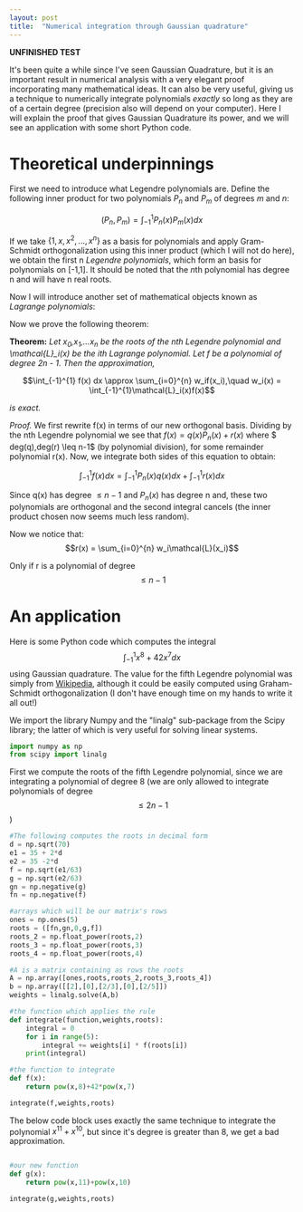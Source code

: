 ```yaml
---
layout: post
title:  "Numerical integration through Gaussian quadrature"
---
```


<script type="text/x-mathjax-config">
MathJax.Hub.Config({
  tex2jax: {
    inlineMath: [['$','$'], ['\\(','\\)']],
    processEscapes: true
  }
});
</script>
<script src="https://cdnjs.cloudflare.com/ajax/libs/mathjax/2.7.0/MathJax.js?config=TeX-AMS-MML_HTMLorMML" type="text/javascript"></script>

**UNFINISHED TEST**

 It's been quite a while since I've seen Gaussian Quadrature, but it is an important result in numerical analysis with a very elegant proof incorporating many mathematical ideas. It can also be very useful, giving us a technique to numerically integrate polynomials *exactly* so long as they are of a certain degree (precision also will depend on your computer). Here I will explain the proof that gives Gaussian Quadrature its power, and we will see an application with some short Python code.

# Theoretical underpinnings

First we need to introduce what Legendre polynomials are.
Define the following inner product for two polynomials $P_n$ and $P_m$ of degrees $m$ and $n$:

$$(P_n,P_m) = \int_{-1}^{1} P_n(x)P_m(x) dx$$

If we take  $\{1,x,x^2,...,x^n\}$ as a basis for polynomials and apply Gram-Schmidt orthogonalization using this inner product (which I will not do here), we obtain the first n *Legendre polynomials*, which form an basis for polynomials on [-1,1]. It should be noted that the *n*th polynomial has degree n and will have n real roots.

Now I will introduce another set of mathematical objects known as *Lagrange polynomials*:



Now we prove the following theorem:


**Theorem:** *Let x$_0$,x$_1$,...$x_n$ be the roots of the nth Legendre polynomial and \mathcal{L}_i(x) be the ith Lagrange polynomial. Let f be a polynomial of degree 2n - 1. Then the approximation,*

$$\int_{-1}^{1} f(x) dx \approx \sum_{i=0}^{n} w_if(x_i),\quad w_i(x) = \int_{-1}^{1}\mathcal{L}_i(x)f(x)$$

*is exact.*

*Proof.* We first rewrite f(x) in terms of our new orthogonal basis. Dividing by the nth Legendre polynomial we see that $f(x) = q(x)P_n(x) + r(x)$ where $ deg(q),deg(r) \leq n-1$ (by polynomial division), for some remainder polynomial r(x). Now, we integrate both sides of this equation to obtain:

$$\int_{-1}^{1} f(x) dx = \int_{-1}^{1} P_n(x)q(x)dx  + \int_{-1}^{1}r(x)dx$$

Since q(x) has degree $\leq n-1$ and $P_n(x)$ has degree n and, these two polynomials are orthogonal and the second integral cancels (the inner product chosen now seems much less random).



Now we notice that: $$r(x) = \sum_{i=0}^{n} w_i\mathcal{L}(x_i)$$

Only if r is a polynomial of degree $$\leq n-1$$

# An application


Here is some Python code which computes the integral $$\int_{-1}^{1} x^{8} + 42x^{7} dx$$ using
Gaussian quadrature. The value for the fifth Legendre polynomial was simply from [Wikipedia](https://en.wikipedia.org/wiki/Legendre_polynomials), although it could be easily computed using Graham-Schmidt orthogonalization (I don't have enough time on my hands to write it all out!)

We import the library Numpy and the "linalg" sub-package from the Scipy library; the latter of which
is very useful for solving linear systems.

```python
import numpy as np
from scipy import linalg
```
First we compute the roots of the fifth Legendre polynomial, since we are integrating
a polynomial of degree 8 (we are only allowed to integrate polynomials of degree $$\leq 2n - 1$$)

```python
#The following computes the roots in decimal form
d = np.sqrt(70)
e1 = 35 + 2*d
e2 = 35 -2*d
f = np.sqrt(e1/63)
g = np.sqrt(e2/63)
gn = np.negative(g)
fn = np.negative(f)

#arrays which will be our matrix's rows
ones = np.ones(5)
roots = ([fn,gn,0,g,f])
roots_2 = np.float_power(roots,2)
roots_3 = np.float_power(roots,3)
roots_4 = np.float_power(roots,4)

#A is a matrix containing as rows the roots
A = np.array([ones,roots,roots_2,roots_3,roots_4])
b = np.array([[2],[0],[2/3],[0],[2/5]])
weights = linalg.solve(A,b)

#the function which applies the rule
def integrate(function,weights,roots):
    integral = 0
    for i in range(5):
        integral += weights[i] * f(roots[i])
    print(integral)

#the function to integrate
def f(x):
    return pow(x,8)+42*pow(x,7)

integrate(f,weights,roots)

```

The below code block uses exactly the same technique to integrate the polynomial $x^{11} + x^{10}$, but since it's degree is greater than 8, we get a bad approximation.

```python

#our new function
def g(x):
    return pow(x,11)+pow(x,10)

integrate(g,weights,roots)

```
